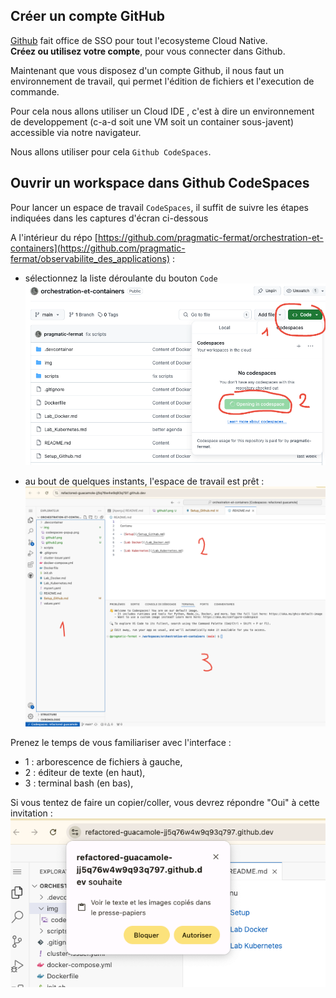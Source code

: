 ## Créer un compte GitHub

[Github](https://github.com) fait office de SSO pour tout l'ecosysteme Cloud Native.  
**Créez ou utilisez votre compte**, pour vous connecter dans Github.

Maintenant que vous disposez d'un compte Github, il nous faut un environnement de travail, qui permet l'édition de fichiers et l'execution de commande. 

Pour cela nous allons utiliser un Cloud IDE , c'est à dire un environnement de developpement (c-a-d soit une VM soit un container sous-javent) accessible via notre navigateur.

Nous allons utiliser pour cela `Github CodeSpaces`.

## Ouvrir un workspace dans Github CodeSpaces 

Pour lancer un espace de travail `CodeSpaces`, il suffit de suivre les étapes indiquées dans les captures d'écran ci-dessous

A l'intérieur du répo [https://github.com/pragmatic-fermat/orchestration-et-containers](https://github.com/pragmatic-fermat/observabilite_des_applications) : 

- sélectionnez la liste déroulante du bouton `Code`
![](/img/github1.png)

- au bout de quelques instants, l'espace de travail est prêt :
![](/img/github3.png)

Prenez le temps de vous familiariser avec l'interface  :  
- 1 : arborescence de fichiers à gauche,  
- 2 :  éditeur de texte (en haut),
- 3 : terminal bash (en bas),

Si vous tentez de faire un copier/coller, vous devrez répondre "Oui" à cette invitation :
![img](/img/github2.png)


